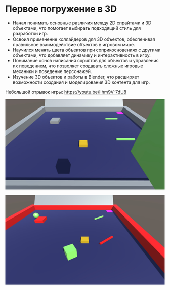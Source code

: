 # Первое погружение в 3D

- Начал понимать основные различия между 2D спрайтами и 3D объектами, что помогает выбирать подходящий стиль для разработки игр.
- Освоил применение коллайдеров для 3D объектов, обеспечивая правильное взаимодействие объектов в игровом мире.
- Научился менять цвета объектов при соприкосновениях с другими объектами, что добавляет динамику и интерактивность в игру.
- Понимание основ написания скриптов для объектов и управления их поведением, что позволяет создавать сложные игровые механики и поведение персонажей.
- Изучение 3D объектов и работы в Blender, что расширяет возможности создания и моделирования 3D контента для игр.

Небольшой отрывок игры: https://youtu.be/lIhm9V-7dU8

![Screenshot](https://github.com/ZeRcooI/Obstacle-course/blob/main/Assets/ScreenShots/Screenshot%201.jpg)

![Screenshot](https://github.com/ZeRcooI/Obstacle-course/blob/main/Assets/ScreenShots/Screenshot%202.jpg)
